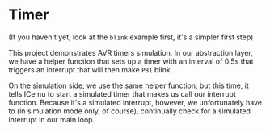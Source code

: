 # Timer

(If you haven't yet, look at the `blink` example first, it's a simpler first step)

This project demonstrates AVR timers simulation. In our abstraction layer, we have a helper
function that sets up a timer with an interval of 0.5s that triggers an interrupt that will then
make `PB1` blink.

On the simulation side, we use the same helper function, but this time, it tells ICemu to start
a simulated timer that makes us call our interrupt function. Because it's a simulated interrupt,
however, we unfortunately have to (in simulation mode only, of course), continually check for a
simulated interrupt in our main loop.
